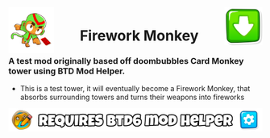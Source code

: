 <a href="https://github.com/doombubbles/card-monkey/releases/latest/download/CardMonkey.dll">
    <img align="left" alt="Icon" height="90" src="TestMonkey-Icon.png">
    <img align="right" alt="Download" height="75" src="https://raw.githubusercontent.com/gurrenm3/BTD-Mod-Helper/master/BloonsTD6%20Mod%20Helper/Resources/DownloadBtn.png">
</a>

<h1 align="center">Firework Monkey</h1>

### A test mod originally based off doombubbles Card Monkey tower using BTD Mod Helper.

* This is a test tower, it will eventually become a Firework Monkey, that absorbs surrounding towers and turns their weapons into fireworks

[![Requires BTD6 Mod Helper](https://raw.githubusercontent.com/gurrenm3/BTD-Mod-Helper/master/banner.png)](https://github.com/gurrenm3/BTD-Mod-Helper#readme)
